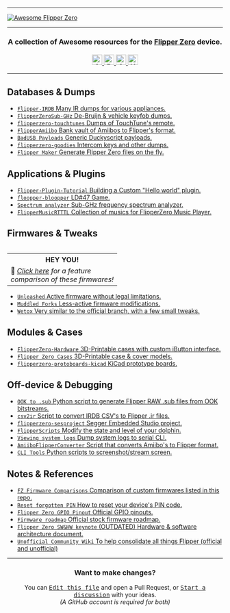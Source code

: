 <hr>
<a href="https://github.com/djsime1/awesome-flipperzero">
  <img src="https://user-images.githubusercontent.com/8518150/158502722-2532719c-a680-4405-b230-d45474a5decd.png" align="center" alt="Awesome Flipper Zero" title="Awesome Flipper Zero">
</a>

<hr>
<h3 align="center">
  A collection of Awesome resources for the <a href="https://flipperzero.one">Flipper Zero</a> device.<br><br>
  <a href="#">
    <img src="https://awesome.re/badge.svg" alt="Awesome" height=24>
    <img src="https://img.shields.io/badge/Powered%20by-Dolphins-blue" alt="Powered by dolphins" height=24>
    <img src="https://img.shields.io/badge/Approved%20by-Lurat-brightgreen" alt="Approved by Lurat" height=24 title="Lurat is my Flipper">
    <img src="https://img.shields.io/badge/Hack-The%20Planet-orange" alt="Hack the planet" height=24>
  </a>
</h3>
<hr>

<!-- DO NOT MODIFY ABOVE -->

## Databases & Dumps
- [`Flipper-IRDB` Many IR dumps for various appliances.](https://github.com/Lucaslhm/Flipper-IRDB)
- [`FlipperZeroSub-GHz` De-Bruijn & vehicle keyfob dumps.](https://github.com/MuddledBox/FlipperZeroSub-GHz)
- [`flipperzero-touchtunes` Dumps of TouchTune's remote.](https://github.com/jimilinuxguy/flipperzero-touchtunes)
- [`FlipperAmiibo` Bank vault of Amiibos to Flipper's format.](https://github.com/Gioman101/FlipperAmiibo)
- [`BadUSB Payloads` Generic Duckyscript payloads.](https://github.com/hak5/usbrubberducky-payloads)
- [`flipperzero-goodies` Intercom keys and other dumps.](https://github.com/wetox-team/flipperzero-goodies)
- [`Flipper Maker` Generate Flipper Zero files on the fly.](https://flippermaker.github.io/)

## Applications & Plugins
- [`Flipper-Plugin-Tutorial` Building a Custom "Hello world" plugin.](https://github.com/DroomOne/Flipper-Plugin-Tutorial)
- [`floopper-bloopper` LD#47 Game.](https://github.com/glitchcore/floopper-bloopper)
- [`Spectrum analyzer` Sub-GHz frequency spectrum analyzer.](https://github.com/jolcese/flipperzero-firmware/tree/spectrum/applications/spectrum_analyzer)
- [`FlipperMusicRTTTL` Collection of musics for FlipperZero Music Player.](https://github.com/neverfa11ing/FlipperMusicRTTTL)

## Firmwares & Tweaks

<table align="right">
  <tr><th><strong>HEY YOU!</strong></th></tr>
  <tr><td>🔰 <em><a href="https://gist.github.com/djsime1/edb8f3a0ab77e563898d1c55f489bf96">Click here</a> for a feature<br>comparison of these firmwares!</em></td></tr>
</table>

- [`Unleashed` Active firmware without legal limitations.](https://github.com/Eng1n33r/flipperzero-firmware)
- [`Muddled Forks` Less-active firmware modifications.](https://github.com/MuddledBox/flipperzero-firmware/tree/muddled_dev)
- [`Wetox` Very similar to the official branch, with a few small tweaks.](https://github.com/wetox-team/flipperzero-firmware)

## Modules & Cases
- [`FlipperZero-Hardware` 3D-Printable cases with custom iButton interface.](https://github.com/s0ko1ex/FlipperZero-Hardware)
- [`Flipper Zero Cases` 3D-Printable case & cover models.](https://github.com/MuddledBox/FlipperZeroCases)
- [`flipperzero-protoboards-kicad` KiCad prototype boards.](https://github.com/lomalkin/flipperzero-protoboards-kicad)

## Off-device & Debugging
- [`OOK to .sub` Python script to generate Flipper RAW .sub files from OOK bitstreams.](https://gist.github.com/jinschoi/f39dbd82e4e3d99d32ab6a9b8dfc2f55)
- [`csv2ir` Script to convert IRDB CSV's to Flipper .ir files.](https://github.com/Spexivus/csv2ir)
- [`flipperzero-sesproject` Segger Embedded Studio project.](https://github.com/hedger/flipperzero-sesproject)
- [`FlipperScripts` Modify the state and level of your dolphin.](https://github.com/DroomOne/FlipperScripts)
- [`Viewing system logs` Dump system logs to serial CLI.](https://gist.github.com/jaflo/50c35c46f3ecada7a18c9e5cc203a3f8)
- [`AmiiboFlipperConverter` Script that converts Amiibo's to Flipper format.](https://github.com/Lucaslhm/AmiiboFlipperConverter/)
- [`CLI Tools` Python scripts to screenshot/stream screen.](https://github.com/lomalkin/flipperzero-cli-tools)

## Notes & References
- [`FZ Firmware Comparisons` Comparison of custom firmwares listed in this repo.](https://gist.github.com/djsime1/edb8f3a0ab77e563898d1c55f489bf96)
- [`Reset forgotten PIN` How to reset your device's PIN code.](https://gist.github.com/djsime1/18d73b981249859f17aab3e2bfd2b600)
- [`Flipper Zero GPIO Pinout` Official GPIO pinouts.](https://miro.com/app/board/uXjVO_LaYYI=/?moveToWidget=3458764522696947614&cot=10)
- [`Firmware roadmap` Official stock firmware roadmap.](https://miro.com/app/board/uXjVO_3D6xU=/?moveToWidget=3458764522498020058&cot=14)
- [`Flipper Zero SW&HW keynote` (OUTDATED) Hardware & software architecture document.](https://miro.com/app/board/o9J_l1XZfbw=/?moveToWidget=3458764514405659414&cot=14)
- [`Unofficial Community Wiki` To help consolidate all things Flipper (official and unofficial)](https://flipperzero.miraheze.org/wiki/Main_Page)

<!-- DO NOT MODIFY BELOW -->

<hr>
<h3 align="center">Want to make changes?</h3>
<div align="center">
  You can <kbd><a href="https://github.com/djsime1/awesome-flipperzero/edit/main/README.md">Edit this file</a></kbd> and open a Pull Request,
  or <kbd><a href="https://github.com/djsime1/awesome-flipperzero/discussions">Start a discussion</a></kbd> with your ideas.<br>
  <em>(A GitHub account is required for both)</em>
</div>
